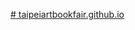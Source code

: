 [# taipeiartbookfair.github.io](https://taipeiartbookfair-doublegrass.github.io/taipeiartbookfair.github.io/)
